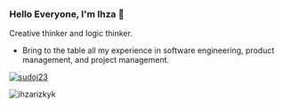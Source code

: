 ### Hello Everyone, I'm Ihza 👋
Creative thinker and logic thinker.
- Bring to the table all my experience in software engineering, product management, and project management.

<p align="left"> <a href="https://github.com/ryo-ma/github-profile-trophy"><img src="https://github-profile-trophy.vercel.app/?username=sudoj23" alt="sudoj23" /></a> </p>

<p><img align="center" src="https://github-readme-streak-stats.herokuapp.com/?user=ihzarizkyk&" alt="ihzarizkyk" /></p>
